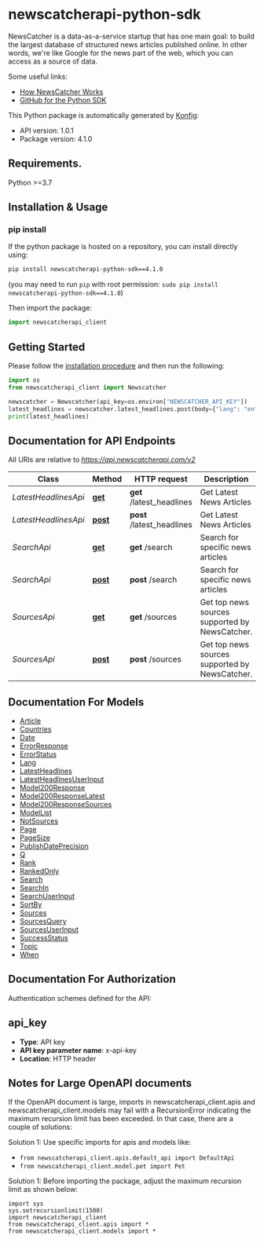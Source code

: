 # newscatcherapi-python-sdk
NewsCatcher is a data-as-a-service startup that has one main goal:
to build the largest database of structured news articles published online.
In other words, we're like Google for the news part of the web, which you can access as a source of data.

Some useful links:
- [How NewsCatcher Works](https://docs.newscatcherapi.com/knowledge-base/how-newscatcher-works)
- [GitHub for the Python SDK](https://github.com/NewscatcherAPI/newscatcherapi-sdk-python)


This Python package is automatically generated by [Konfig](https://konfigthis.com):

- API version: 1.0.1
- Package version: 4.1.0

## Requirements.

Python >=3.7

## Installation & Usage
### pip install

If the python package is hosted on a repository, you can install directly using:

```sh
pip install newscatcherapi-python-sdk==4.1.0
```
(you may need to run `pip` with root permission: `sudo pip install newscatcherapi-python-sdk==4.1.0`)

Then import the package:
```python
import newscatcherapi_client
```
## Getting Started

Please follow the [installation procedure](#installation--usage) and then run the following:

```python
import os
from newscatcherapi_client import Newscatcher

newscatcher = Newscatcher(api_key=os.environ["NEWSCATCHER_API_KEY"])
latest_headlines = newscatcher.latest_headlines.post(body={"lang": "en"})
print(latest_headlines)
```

## Documentation for API Endpoints

All URIs are relative to *https://api.newscatcherapi.com/v2*

Class | Method | HTTP request | Description
------------ | ------------- | ------------- | -------------
*LatestHeadlinesApi* | [**get**](docs/apis/tags/LatestHeadlinesApi.md#get) | **get** /latest_headlines | Get Latest News Articles
*LatestHeadlinesApi* | [**post**](docs/apis/tags/LatestHeadlinesApi.md#post) | **post** /latest_headlines | Get Latest News Articles
*SearchApi* | [**get**](docs/apis/tags/SearchApi.md#get) | **get** /search | Search for specific news articles
*SearchApi* | [**post**](docs/apis/tags/SearchApi.md#post) | **post** /search | Search for specific news articles
*SourcesApi* | [**get**](docs/apis/tags/SourcesApi.md#get) | **get** /sources | Get top news sources supported by NewsCatcher.
*SourcesApi* | [**post**](docs/apis/tags/SourcesApi.md#post) | **post** /sources | Get top news sources supported by NewsCatcher.

## Documentation For Models

 - [Article](docs/models/Article.md)
 - [Countries](docs/models/Countries.md)
 - [Date](docs/models/Date.md)
 - [ErrorResponse](docs/models/ErrorResponse.md)
 - [ErrorStatus](docs/models/ErrorStatus.md)
 - [Lang](docs/models/Lang.md)
 - [LatestHeadlines](docs/models/LatestHeadlines.md)
 - [LatestHeadlinesUserInput](docs/models/LatestHeadlinesUserInput.md)
 - [Model200Response](docs/models/Model200Response.md)
 - [Model200ResponseLatest](docs/models/Model200ResponseLatest.md)
 - [Model200ResponseSources](docs/models/Model200ResponseSources.md)
 - [ModelList](docs/models/ModelList.md)
 - [NotSources](docs/models/NotSources.md)
 - [Page](docs/models/Page.md)
 - [PageSize](docs/models/PageSize.md)
 - [PublishDatePrecision](docs/models/PublishDatePrecision.md)
 - [Q](docs/models/Q.md)
 - [Rank](docs/models/Rank.md)
 - [RankedOnly](docs/models/RankedOnly.md)
 - [Search](docs/models/Search.md)
 - [SearchIn](docs/models/SearchIn.md)
 - [SearchUserInput](docs/models/SearchUserInput.md)
 - [SortBy](docs/models/SortBy.md)
 - [Sources](docs/models/Sources.md)
 - [SourcesQuery](docs/models/SourcesQuery.md)
 - [SourcesUserInput](docs/models/SourcesUserInput.md)
 - [SuccessStatus](docs/models/SuccessStatus.md)
 - [Topic](docs/models/Topic.md)
 - [When](docs/models/When.md)

## Documentation For Authorization

 Authentication schemes defined for the API:
## api_key

- **Type**: API key
- **API key parameter name**: x-api-key
- **Location**: HTTP header


## Notes for Large OpenAPI documents
If the OpenAPI document is large, imports in newscatcherapi_client.apis and newscatcherapi_client.models may fail with a
RecursionError indicating the maximum recursion limit has been exceeded. In that case, there are a couple of solutions:

Solution 1:
Use specific imports for apis and models like:
- `from newscatcherapi_client.apis.default_api import DefaultApi`
- `from newscatcherapi_client.model.pet import Pet`

Solution 1:
Before importing the package, adjust the maximum recursion limit as shown below:
```
import sys
sys.setrecursionlimit(1500)
import newscatcherapi_client
from newscatcherapi_client.apis import *
from newscatcherapi_client.models import *
```

